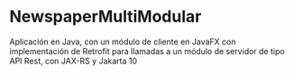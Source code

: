 # NewspaperMultiModular
Aplicación en Java, con un módulo de cliente en JavaFX con implementación de Retrofit para llamadas a un módulo de servidor de tipo API Rest, con JAX-RS y Jakarta 10
